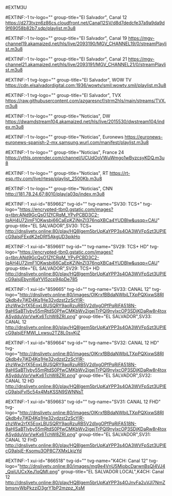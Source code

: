 #EXTM3U

#EXTINF:-1 tv-logo="" group-title="El Salvador", Canal 12
https://d273tvzn6z86cs.cloudfront.net/Canal12SV/d8d7dedcfe37a9a9da9d9f69058b82b7.sdp/playlist.m3u8

#EXTINF:-1 tv-logo="" group-title="El Salvador", Canal 19
https://mgv-channel19.akamaized.net/hls/live/2093190/MGV_CHANNEL19/0/streamPlaylist.m3u8

#EXTINF:-1 tv-logo="" group-title="El Salvador", Canal 21
https://mgv-channel21.akamaized.net/hls/live/2093191/MGV_CHANNEL21/0/streamPlaylist.m3u8


#EXTINF:-1 tvg-logo="" group-title="El Salvador", WOW TV
https://cdn.elsalvadordigital.com:1936/wowtv/smil:wowtv.smil/playlist.m3u8

#EXTINF:-1 tvg-logo="" group-title="El Salvador", TVX
https://raw.githubusercontent.com/azgaresncf/strm2hls/main/streams/TVX.m3u8

#EXTINF:-1 tv-logo="" group-title="Noticias", DW
https://dwamdstream104.akamaized.net/hls/live/2015530/dwstream104/index.m3u8

#EXTINF:-1 tv-logo="" group-title="Noticias", Euronews
https://euronews-euronews-spanish-2-mx.samsung.wurl.com/manifest/playlist.m3u8

#EXTINF:-1 tv-logo="" group-title="Noticias", France 24
https://ythls.onrender.com/channel/UCUdOoVWuWmgo1wByzcsyKDQ.m3u8

#EXTINF:-1 tv-logo="" group-title="Noticias", RT
https://rt-esp.rttv.com/live/rtesp/playlist_2500Kb.m3u8

#EXTINF:-1 tv-logo="" group-title="Noticias", CNN
http://181.78.24.67:8010/play/a03p/index.m3u8




#EXTINF:-1 xui-id="859662" tvg-id="" tvg-name="SV30: TCS+" tvg-logo="https://encrypted-tbn0.gstatic.com/images?q=tbn:ANd9GcQsO1ZfCRqM_YPyPCBD3C2-IqAH4U72imF1OKwsbj66CaEpKZjNnZI376nqXBCa4YUDBlw&usqp=CAU" group-title="EL SALVADOR",SV30: TCS+
http://dnslivetv.online:80/play/HQ8lgem5brUpKaYPP3s4OA3WVFpSzt3UPIEcG9alsjFExdK2eDRf5AkgUD3pikHo

#EXTINF:-1 xui-id="859661" tvg-id="" tvg-name="SV29: TCS+ HD" tvg-logo="https://encrypted-tbn0.gstatic.com/images?q=tbn:ANd9GcQsO1ZfCRqM_YPyPCBD3C2-IqAH4U72imF1OKwsbj66CaEpKZjNnZI376nqXBCa4YUDBlw&usqp=CAU" group-title="EL SALVADOR",SV29: TCS+ HD
http://dnslivetv.online:80/play/HQ8lgem5brUpKaYPP3s4OA3WVFpSzt3UPIEcG9alsjEbynI6aYVI5zcp94pDe785

#EXTINF:-1 xui-id="859665" tvg-id="" tvg-name="SV33: CANAL 12" tvg-logo="http://dnslivetv.online:80/images/OlKrxfBBdaNWbiLTXpPQXixwS8RIQkdb4v7jKD4Kq1He32vdzst2zScYIR-zhzWw2rfX5EoxLBUSQRY9aoRzuRB5V2dIxgOPfPqRiFA518N-9aHlSaBTIvby55mRtdS0PfwCMKbWv2jgejTrPQl9nyIxcOP3SDjKDaRw8r4toxASydduVqrVwKx6TchW8ZRI.png" group-title="EL SALVADOR",SV33: CANAL 12
http://dnslivetv.online:80/play/HQ8lgem5brUpKaYPP3s4OA3WVFpSzt3UPIEcG9alsjEFMWl_Lxwsu2TZ8L0svKjZ

#EXTINF:-1 xui-id="859664" tvg-id="" tvg-name="SV32: CANAL 12 HD" tvg-logo="http://dnslivetv.online:80/images/OlKrxfBBdaNWbiLTXpPQXixwS8RIQkdb4v7jKD4Kq1He32vdzst2zScYIR-zhzWw2rfX5EoxLBUSQRY9aoRzuRB5V2dIxgOPfPqRiFA518N-9aHlSaBTIvby55mRtdS0PfwCMKbWv2jgejTrPQl9nyIxcOP3SDjKDaRw8r4toxASydduVqrVwKx6TchW8ZRI.png" group-title="EL SALVADOR",SV32: CANAL 12 HD
http://dnslivetv.online:80/play/HQ8lgem5brUpKaYPP3s4OA3WVFpSzt3UPIEcG9alsjFvl5c54x4MsKSSN9SWNNsT

#EXTINF:-1 xui-id="859663" tvg-id="" tvg-name="SV31: CANAL 12 FHD" tvg-logo="http://dnslivetv.online:80/images/OlKrxfBBdaNWbiLTXpPQXixwS8RIQkdb4v7jKD4Kq1He32vdzst2zScYIR-zhzWw2rfX5EoxLBUSQRY9aoRzuRB5V2dIxgOPfPqRiFA518N-9aHlSaBTIvby55mRtdS0PfwCMKbWv2jgejTrPQl9nyIxcOP3SDjKDaRw8r4toxASydduVqrVwKx6TchW8ZRI.png" group-title="EL SALVADOR",SV31: CANAL 12 FHD
http://dnslivetv.online:80/play/HQ8lgem5brUpKaYPP3s4OA3WVFpSzt3UPIEcG9alsjE-Ksomu3OP8C7XMxLkjzYd

#EXTINF:-1 xui-id="866518" tvg-id="" tvg-name="K4CH: Canal 12" tvg-logo="http://dnslivetv.online:80/images/mg9e4VnU5MiobcDarwnBsQI4VJ4_QqiUUCxXeJ1qQMI.png" group-title="EL SALVADOR LOCAL",K4CH: Canal 12
http://dnslivetv.online:80/play/HQ8lgem5brUpKaYPP3s4OJnvFa2uVJl7NmZbmsnvWbPkzziD3grY1bP2mzpz_XsM


